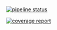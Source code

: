 #

[![pipeline status](https://gitlab.com/GavinNL/gul/badges/master/pipeline.svg)](https://gitlab.com/GavinNL/gul/-/commits/master)

[![coverage report](https://gitlab.com/GavinNL/gul/badges/master/coverage.svg)](https://gitlab.com/GavinNL/gul/-/commits/master)
